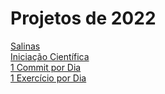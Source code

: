 # Projetos de 2022

<div class="projetos">
  <a href="https://www.instagram.com/sociedadeesportivasalinas/"><div class="box a">Salinas           </div></a>
  <a href="https://portal.estacio.br/media/4685238/aplica%C3%A7%C3%A3o-de-algoritmos-de-intelig%C3%AAncia-artificial-para-a-melhoria-da-qualidade-do-sono-na-primeira-inf%C3%A2ncia.pdf"><div class="box b">Iniciação Científica</div></a>
  <a href="https://github.com/rodolforicardotech/"><div class="box c">1 Commit por Dia</div></a>
  <a href="https://www.strava.com/athletes/40387691"><div class="box d">1 Exercício por Dia</div></a>
</div>
